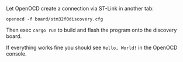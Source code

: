 Let OpenOCD create a connection via ST-Link in another tab:

    openocd -f board/stm32f0discovery.cfg

Then exec `cargo run` to build and flash the program onto the discovery board.

If everything works fine you should see `Hello, World!` in the OpenOCD console.
